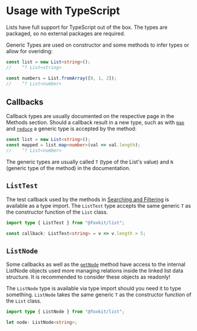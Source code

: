 # Usage with TypeScript

Lists have full support for TypeScript out of the box. The types are packaged, so no external packages are required.

Generic Types are used on constructor and some methods to infer types or allow for overiding:

```ts
const list = new List<string>();
//    ^? List<string>

const numbers = List.fromArray([0, 1, 2]);
//    ^? List<number>
```

## Callbacks

Callback types are usually documented on the respective page in the Methods section. Should a callback result in a new type, such as with [`map`](./methods/transforming-lists.md#map) and [`reduce`](./methods/transforming-lists.md#reduce) a generic type is accepted by the method:

```ts
const list = new List<string>();
const mapped = list.map<number>(val => val.length);
//    ^? List<number>
```

The generic types are usually called `T` (type of the List's value) and `N` (generic type of the method) in the documentation.

## `ListTest`

The test callback used by the methods in [Searching and Filtering](./methods/searching-filtering.md) is available as a type import. The `ListTest` type accepts the same generic `T` as the constructor function of the `List` class.

```ts
import type { ListTest } from "@foxkit/list";

const callback: ListTest<string> = v => v.length > 5;
```

## `ListNode`

Some callbacks as well as the [`getNode`](./methods/adding-removing.md#getnode) method have access to the internal ListNode objects used more managing relations inside the linked list data structure. It is recommended to consider these objects as readonly!

The `ListNode` type is available via type import should you need it to type something. `ListNode` takes the same generic `T` as the constructor function of the `List` class.

```ts
import type { ListNode } from "@foxkit/list";

let node: ListNode<string>;
```
